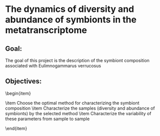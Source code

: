 # The dynamics of diversity and abundance of symbionts in the metatranscriptome

## Goal:

The goal of this project is the description of the symbiont composition associated with Eulimnogammarus verrucosus

## Objectives:

\begin{item}

\item Choose the optimal method for characterizing the symbiont composition
\item Characterize the samples (diversity and abundance of symbionts) by the selected method
\item Characterize the variability of these parameters from sample to sample

\end{item}


